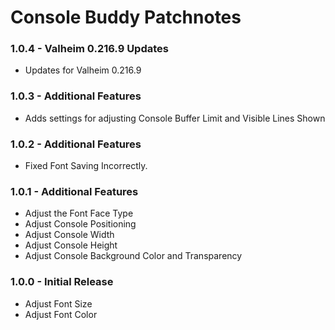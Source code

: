 # Console Buddy Patchnotes
### 1.0.4 - Valheim 0.216.9 Updates
* Updates for Valheim 0.216.9

### 1.0.3 - Additional Features
* Adds settings for adjusting Console Buffer Limit and Visible Lines Shown

### 1.0.2 - Additional Features
* Fixed Font Saving Incorrectly.

### 1.0.1 - Additional Features
* Adjust the Font Face Type
* Adjust Console Positioning
* Adjust Console Width
* Adjust Console Height
* Adjust Console Background Color and Transparency

### 1.0.0 - Initial Release
* Adjust Font Size
* Adjust Font Color
